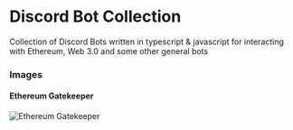 # Discord Bot Collection
 Collection of Discord Bots written in typescript & javascript for interacting with Ethereum, Web 3.0 and some other general bots

### Images
#### Ethereum Gatekeeper
![Ethereum Gatekeeper](https://user-images.githubusercontent.com/42631824/153665335-98ac9ee4-7f8e-4f2f-aad3-c322ef769a2d.png)
